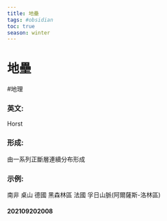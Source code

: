 ```yaml
---
title: 地壘
tags: #obsidian 
toc: true
season: winter
---
```

# 地壘
#地理
### 英文:
Horst
### 形成:
由一系列正斷層連續分布形成
### 示例:
南非 桌山
德國 黑森林區
法國 孚日山脈(阿爾薩斯-洛林區)

#### 202109202008